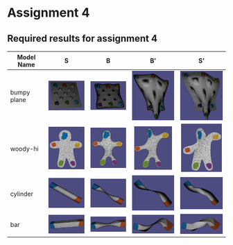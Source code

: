 # Assignment 4



## Required results for assignment 4

| Model Name  |                              S                               |                              B                               |                              B'                              |                              S'                              |
| ----------- | :----------------------------------------------------------: | :----------------------------------------------------------: | :----------------------------------------------------------: | :----------------------------------------------------------: |
| bumpy plane | <img src="photos/bumpy_plane-S.PNG" alt="bumpy_plane-S" style="zoom:25%;" /> | <img src="photos/bumpy_plane-B.PNG" alt="bumpy_plane-B" style="zoom:25%;" /> | <img src="photos/bumpy_plane-B-tag.PNG" alt="bumpy_plane-B-tag" style="zoom:25%;" /> | <img src="photos/bumpy_plane-S-tag.PNG" alt="bumpy_plane-S-tag" style="zoom:25%;" /> |
| woody-hi    | <img src="photos/woody-hi-S.PNG" alt="woody-hi-S" style="zoom:25%;" /> | <img src="photos/woody-hi-B.PNG" alt="woody-hi-B" style="zoom:25%;" /> | <img src="photos/woody-hi-B-tag.PNG" alt="woody-hi-B-tag" style="zoom:25%;" /> | <img src="photos/woody-hi-S-tag.PNG" alt="woody-hi-S-tag" style="zoom:25%;" /> |
| cylinder    | <img src="photos/cylinder-S.PNG" alt="cylinder-S" style="zoom:25%;" /> | <img src="photos/cylinder-B.PNG" alt="cylinder-B" style="zoom:25%;" /> | <img src="photos/cylinder-B-tag.PNG" alt="cylinder-B-tag" style="zoom:25%;" /> | <img src="photos/cylinder-S-tag.PNG" alt="cylinder-S-tag" style="zoom:25%;" /> |
| bar         | <img src="photos/bar-S.PNG" alt="bar-S" style="zoom:25%;" /> | <img src="photos/bar-B.PNG" alt="bar-B" style="zoom:25%;" /> | <img src="photos/bar-B-tag.PNG" alt="bar-B-tag" style="zoom:25%;" /> | <img src="photos/bar-S-tag.PNG" alt="bar-S-tag" style="zoom:25%;" /> |


